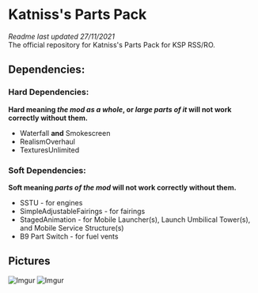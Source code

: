# Katniss's Parts Pack
*Readme last updated 27/11/2021*  
The official repository for Katniss's Parts Pack for KSP RSS/RO.

## Dependencies:
### Hard Dependencies:
**Hard meaning *the mod as a whole*, or *large parts of it* will not work correctly without them.**

* Waterfall **and** Smokescreen
* RealismOverhaul
* TexturesUnlimited
### Soft Dependencies:
**Soft meaning *parts of the mod* will not work correctly without them.**

* SSTU - for engines
* SimpleAdjustableFairings - for fairings
* StagedAnimation - for Mobile Launcher(s), Launch Umbilical Tower(s), and Mobile Service Structure(s)
* B9 Part Switch - for fuel vents

## Pictures
![Imgur](https://i.imgur.com/OgFIABo.png)
![Imgur](https://i.imgur.com/pcO3695.png)
